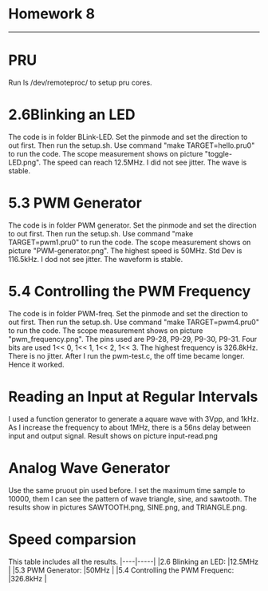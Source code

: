 # Homework 8
-------
# PRU
Run ls /dev/remoteproc/ to setup pru cores. 
# 2.6Blinking an LED
The code is in folder BLink-LED. Set the pinmode and set the direction to out first. Then run the setup.sh. Use command 
"make TARGET=hello.pru0" to run the code. The scope measurement shows on picture "toggle-LED.png". 
The speed can reach 12.5MHz. 
I did not see jitter. 
The wave is stable.
# 5.3 PWM Generator
The code is in folder PWM generator. Set the pinmode and set the direction to out first. Then run the setup.sh. Use command 
"make TARGET=pwm1.pru0" to run the code. The scope measurement shows on picture "PWM-generator.png". 
The highest speed is 50MHz. Std Dev is 116.5kHz.
I dod not see jitter. 
The waveform is stable.
# 5.4 Controlling the PWM Frequency
The code is in folder PWM-freq. Set the pinmode and set the direction to out first. Then run the setup.sh. Use command 
"make TARGET=pwm4.pru0" to run the code. The scope measurement shows on picture "pwm_frequency.png". 
The pins used are P9-28, P9-29, P9-30, P9-31. 
Four bits are used 1<< 0, 1<< 1, 1<< 2, 1<< 3.
The highest frequency is 326.8kHz. 
There is no jitter. 
After I run the pwm-test.c, the off time became longer. Hence it worked. 

# Reading an Input at Regular Intervals
I used a function generator to generate a aquare wave with 3Vpp, and 1kHz. As I increase the frequency to about 1MHz, there is
a 56ns delay between input and output signal. Result shows on picture input-read.png
# Analog Wave Generator
Use the same pruout pin used before. I set the maximum time sample to 10000, them I can see the pattern of wave triangle, sine, and 
sawtooth. The results show in pictures SAWTOOTH.png, SINE.png, and TRIANGLE.png. 
# Speed comparsion
This table includes all the results. 
|----|-----|
|2.6 Blinking an LED: |12.5MHz |
|5.3 PWM Generator: |50MHz |
|5.4 Controlling the PWM Frequenc: |326.8kHz |

